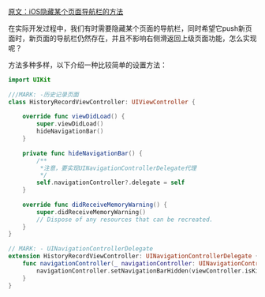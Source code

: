 [原文：iOS隐藏某个页面导航栏的方法](https://blog.csdn.net/weixin_33755649/article/details/88008898)

在实际开发过程中，我们有时需要隐藏某个页面的导航栏，同时希望它push新页面时，新页面的导航栏仍然存在，并且不影响右侧滑返回上级页面功能，怎么实现呢？

方法多种多样，以下介绍一种比较简单的设置方法：

```swift
import UIKit
 
///MARK: -历史记录页面
class HistoryRecordViewController: UIViewController {
 
    override func viewDidLoad() {
        super.viewDidLoad()
        hideNavigationBar()
    }
    
    private func hideNavigationBar() {
        /**
         *注意，要实现UINavigationControllerDelegate代理
         */
        self.navigationController?.delegate = self
    }
    
    override func didReceiveMemoryWarning() {
        super.didReceiveMemoryWarning()
        // Dispose of any resources that can be recreated.
    }
}
 
// MARK: - UINavigationControllerDelegate
extension HistoryRecordViewController: UINavigationControllerDelegate {
    func navigationController(_ navigationController: UINavigationController, willShow viewController: UIViewController, animated: Bool) {
        navigationController.setNavigationBarHidden(viewController.isKind(of: HistoryRecordViewController.classForCoder()), animated: animated)
    }
}
```
